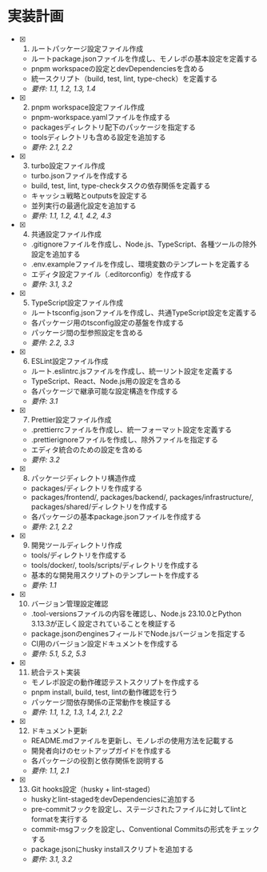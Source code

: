 # 実装計画

- [x] 1. ルートパッケージ設定ファイル作成
  - ルートpackage.jsonファイルを作成し、モノレポの基本設定を定義する
  - pnpm workspaceの設定とdevDependenciesを含める
  - 統一スクリプト（build, test, lint, type-check）を定義する
  - _要件: 1.1, 1.2, 1.3, 1.4_

- [x] 2. pnpm workspace設定ファイル作成
  - pnpm-workspace.yamlファイルを作成する
  - packagesディレクトリ配下のパッケージを指定する
  - toolsディレクトリも含める設定を追加する
  - _要件: 2.1, 2.2_

- [x] 3. turbo設定ファイル作成
  - turbo.jsonファイルを作成する
  - build, test, lint, type-checkタスクの依存関係を定義する
  - キャッシュ戦略とoutputsを設定する
  - 並列実行の最適化設定を追加する
  - _要件: 1.1, 1.2, 4.1, 4.2, 4.3_

- [x] 4. 共通設定ファイル作成
  - .gitignoreファイルを作成し、Node.js、TypeScript、各種ツールの除外設定を追加する
  - .env.exampleファイルを作成し、環境変数のテンプレートを定義する
  - エディタ設定ファイル（.editorconfig）を作成する
  - _要件: 3.1, 3.2_

- [x] 5. TypeScript設定ファイル作成
  - ルートtsconfig.jsonファイルを作成し、共通TypeScript設定を定義する
  - 各パッケージ用のtsconfig設定の基盤を作成する
  - パッケージ間の型参照設定を含める
  - _要件: 2.2, 3.3_

- [x] 6. ESLint設定ファイル作成
  - ルート.eslintrc.jsファイルを作成し、統一リント設定を定義する
  - TypeScript、React、Node.js用の設定を含める
  - 各パッケージで継承可能な設定構造を作成する
  - _要件: 3.1_

- [x] 7. Prettier設定ファイル作成
  - .prettierrcファイルを作成し、統一フォーマット設定を定義する
  - .prettierignoreファイルを作成し、除外ファイルを指定する
  - エディタ統合のための設定を含める
  - _要件: 3.2_

- [x] 8. パッケージディレクトリ構造作成
  - packages/ディレクトリを作成する
  - packages/frontend/, packages/backend/, packages/infrastructure/, packages/shared/ディレクトリを作成する
  - 各パッケージの基本package.jsonファイルを作成する
  - _要件: 2.1, 2.2_

- [x] 9. 開発ツールディレクトリ作成
  - tools/ディレクトリを作成する
  - tools/docker/, tools/scripts/ディレクトリを作成する
  - 基本的な開発用スクリプトのテンプレートを作成する
  - _要件: 1.1_

- [x] 10. バージョン管理設定確認
  - .tool-versionsファイルの内容を確認し、Node.js 23.10.0とPython 3.13.3が正しく設定されていることを検証する
  - package.jsonのenginesフィールドでNode.jsバージョンを指定する
  - CI用のバージョン設定ドキュメントを作成する
  - _要件: 5.1, 5.2, 5.3_

- [x] 11. 統合テスト実装
  - モノレポ設定の動作確認テストスクリプトを作成する
  - pnpm install, build, test, lintの動作確認を行う
  - パッケージ間依存関係の正常動作を検証する
  - _要件: 1.1, 1.2, 1.3, 1.4, 2.1, 2.2_

- [x] 12. ドキュメント更新
  - README.mdファイルを更新し、モノレポの使用方法を記載する
  - 開発者向けのセットアップガイドを作成する
  - 各パッケージの役割と依存関係を説明する
  - _要件: 1.1, 2.1_

- [x] 13. Git hooks設定（husky + lint-staged）
  - huskyとlint-stagedをdevDependenciesに追加する
  - pre-commitフックを設定し、ステージされたファイルに対してlintとformatを実行する
  - commit-msgフックを設定し、Conventional Commitsの形式をチェックする
  - package.jsonにhusky installスクリプトを追加する
  - _要件: 3.1, 3.2_
